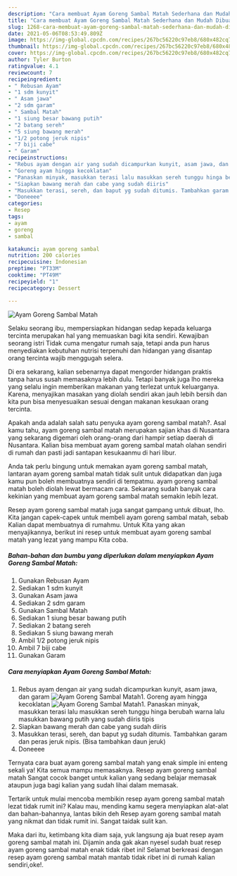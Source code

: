 ```yaml
---
description: "Cara membuat Ayam Goreng Sambal Matah Sederhana dan Mudah Dibuat"
title: "Cara membuat Ayam Goreng Sambal Matah Sederhana dan Mudah Dibuat"
slug: 1268-cara-membuat-ayam-goreng-sambal-matah-sederhana-dan-mudah-dibuat
date: 2021-05-06T08:53:49.809Z
image: https://img-global.cpcdn.com/recipes/267bc56220c97eb8/680x482cq70/ayam-goreng-sambal-matah-foto-resep-utama.jpg
thumbnail: https://img-global.cpcdn.com/recipes/267bc56220c97eb8/680x482cq70/ayam-goreng-sambal-matah-foto-resep-utama.jpg
cover: https://img-global.cpcdn.com/recipes/267bc56220c97eb8/680x482cq70/ayam-goreng-sambal-matah-foto-resep-utama.jpg
author: Tyler Burton
ratingvalue: 4.1
reviewcount: 7
recipeingredient:
- " Rebusan Ayam"
- "1 sdm kunyit"
- " Asam jawa"
- "2 sdm garam"
- " Sambal Matah"
- "1 siung besar bawang putih"
- "2 batang sereh"
- "5 siung bawang merah"
- "1/2 potong jeruk nipis"
- "7 biji cabe"
- " Garam"
recipeinstructions:
- "Rebus ayam dengan air yang sudah dicampurkan kunyit, asam jawa, dan garam"
- "Goreng ayam hingga kecoklatan"
- "Panaskan minyak, masukkan terasi lalu masukkan sereh tunggu hinga berubah warna lalu masukkan bawang putih yang sudah diiris tipis"
- "Siapkan bawang merah dan cabe yang sudah diiris"
- "Masukkan terasi, sereh, dan baput yg sudah ditumis. Tambahkan garam dan peras jeruk nipis. (Bisa tambahkan daun jeruk)"
- "Doneeee"
categories:
- Resep
tags:
- ayam
- goreng
- sambal

katakunci: ayam goreng sambal 
nutrition: 200 calories
recipecuisine: Indonesian
preptime: "PT33M"
cooktime: "PT49M"
recipeyield: "1"
recipecategory: Dessert

---
```



![Ayam Goreng Sambal Matah](https://img-global.cpcdn.com/recipes/267bc56220c97eb8/680x482cq70/ayam-goreng-sambal-matah-foto-resep-utama.jpg)

Selaku seorang ibu, mempersiapkan hidangan sedap kepada keluarga tercinta merupakan hal yang memuaskan bagi kita sendiri. Kewajiban seorang istri Tidak cuma mengatur rumah saja, tetapi anda pun harus menyediakan kebutuhan nutrisi terpenuhi dan hidangan yang disantap orang tercinta wajib menggugah selera.

Di era  sekarang, kalian sebenarnya dapat mengorder hidangan praktis tanpa harus susah memasaknya lebih dulu. Tetapi banyak juga lho mereka yang selalu ingin memberikan makanan yang terlezat untuk keluarganya. Karena, menyajikan masakan yang diolah sendiri akan jauh lebih bersih dan kita pun bisa menyesuaikan sesuai dengan makanan kesukaan orang tercinta. 



Apakah anda adalah salah satu penyuka ayam goreng sambal matah?. Asal kamu tahu, ayam goreng sambal matah merupakan sajian khas di Nusantara yang sekarang digemari oleh orang-orang dari hampir setiap daerah di Nusantara. Kalian bisa membuat ayam goreng sambal matah olahan sendiri di rumah dan pasti jadi santapan kesukaanmu di hari libur.

Anda tak perlu bingung untuk memakan ayam goreng sambal matah, lantaran ayam goreng sambal matah tidak sulit untuk didapatkan dan juga kamu pun boleh membuatnya sendiri di tempatmu. ayam goreng sambal matah boleh diolah lewat bermacam cara. Sekarang sudah banyak cara kekinian yang membuat ayam goreng sambal matah semakin lebih lezat.

Resep ayam goreng sambal matah juga sangat gampang untuk dibuat, lho. Kita jangan capek-capek untuk membeli ayam goreng sambal matah, sebab Kalian dapat membuatnya di rumahmu. Untuk Kita yang akan menyajikannya, berikut ini resep untuk membuat ayam goreng sambal matah yang lezat yang mampu Kita coba.

<!--inarticleads1-->

##### Bahan-bahan dan bumbu yang diperlukan dalam menyiapkan Ayam Goreng Sambal Matah:

1. Gunakan  Rebusan Ayam
1. Sediakan 1 sdm kunyit
1. Gunakan  Asam jawa
1. Sediakan 2 sdm garam
1. Gunakan  Sambal Matah
1. Sediakan 1 siung besar bawang putih
1. Sediakan 2 batang sereh
1. Sediakan 5 siung bawang merah
1. Ambil 1/2 potong jeruk nipis
1. Ambil 7 biji cabe
1. Gunakan  Garam




<!--inarticleads2-->

##### Cara menyiapkan Ayam Goreng Sambal Matah:

1. Rebus ayam dengan air yang sudah dicampurkan kunyit, asam jawa, dan garam
<img src="https://img-global.cpcdn.com/steps/7daa9e68b07840ea/160x128cq70/ayam-goreng-sambal-matah-langkah-memasak-1-foto.jpg" alt="Ayam Goreng Sambal Matah">1. Goreng ayam hingga kecoklatan
<img src="https://img-global.cpcdn.com/steps/fb1cc88f6fb92f70/160x128cq70/ayam-goreng-sambal-matah-langkah-memasak-2-foto.jpg" alt="Ayam Goreng Sambal Matah">1. Panaskan minyak, masukkan terasi lalu masukkan sereh tunggu hinga berubah warna lalu masukkan bawang putih yang sudah diiris tipis
1. Siapkan bawang merah dan cabe yang sudah diiris
1. Masukkan terasi, sereh, dan baput yg sudah ditumis. Tambahkan garam dan peras jeruk nipis. (Bisa tambahkan daun jeruk)
1. Doneeee




Ternyata cara buat ayam goreng sambal matah yang enak simple ini enteng sekali ya! Kita semua mampu memasaknya. Resep ayam goreng sambal matah Sangat cocok banget untuk kalian yang sedang belajar memasak ataupun juga bagi kalian yang sudah lihai dalam memasak.

Tertarik untuk mulai mencoba membikin resep ayam goreng sambal matah lezat tidak rumit ini? Kalau mau, mending kamu segera menyiapkan alat-alat dan bahan-bahannya, lantas bikin deh Resep ayam goreng sambal matah yang nikmat dan tidak rumit ini. Sangat taidak sulit kan. 

Maka dari itu, ketimbang kita diam saja, yuk langsung aja buat resep ayam goreng sambal matah ini. Dijamin anda gak akan nyesel sudah buat resep ayam goreng sambal matah enak tidak ribet ini! Selamat berkreasi dengan resep ayam goreng sambal matah mantab tidak ribet ini di rumah kalian sendiri,oke!.


